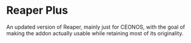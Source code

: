 # Reaper Plus
An updated version of Reaper, mainly just for CEONOS, with the goal of 
making the addon actually usable while retaining most of its originality.
